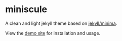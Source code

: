 # miniscule

A clean and light jekyll theme based on [jekyll/minima](https://github.com/jekyll/minima).

View the [demo site](https://filbertphang.github.io/miniscule) for installation and usage.